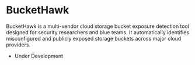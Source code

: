 # BucketHawk

BucketHawk is a multi-vendor cloud storage bucket exposure detection tool designed for security researchers and blue teams. It automatically identifies misconfigured and publicly exposed storage buckets across major cloud providers.

- Under Development
